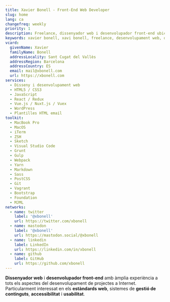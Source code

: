 ```yaml
---
title: Xavier Bonell - Front-End Web Developer
slug: home
lang: ca
changefreq: weekly
priority: 1
description: Freelance, dissenyador web i desenvolupador front-end ubicat a Sant Cugat del Vallès (Barcelona, ES).
keywords: xavier bonell, xavi bonell, freelance, desenvolupament web, desenvolupador web, front-end, front-end web developer, html, html5, css, css3, jquery, javascript, accessibilitat, usabilitat, wordpress
vcard:
  givenName: Xavier
  familyName: Bonell
  addressLocality: Sant Cugat del Vallès
  addressRegion: Barcelona
  addressCountry: ES
  email: mail@xbonell.com
  url: https://xbonell.com
services:
  - Disseny i desenvolupament web
  - HTML5 / CSS3
  - JavaScript
  - React / Redux
  - Vue.js / Nuxt.js / Vuex
  - WordPress
  - Plantilles HTML email
toolkit:
  - MacBook Pro
  - MacOS
  - iTerm
  - ZSH
  - Sketch
  - Visual Studio Code
  - Grunt
  - Gulp
  - Webpack
  - Yarn
  - Markdown
  - Sass
  - PostCSS
  - Git
  - Vagrant
  - Bootstrap
  - Foundation
  - MJML
networks:
  - name: twitter
    label: '@xbonell'
    url: https://twitter.com/xbonell
  - name: mastodon
    label: '@xbonell'
    url: https://mastodon.social/@xbonell
  - name: linkedin
    label: LinkedIn
    url: https://linkedin.com/in/xbonell
  - name: github
    label: GitHub
    url: https://github.com/xbonell
---
```


**Dissenyador web** i **desenvolupador front-end** amb àmplia experiència a tots els aspectes del desenvolupament de projectes a Internet. Particularment interessat en els **estàndards web**, sistemes de **gestió de continguts**, **accessibilitat** i **usabilitat**.
